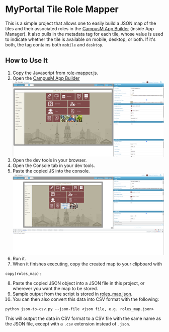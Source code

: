 # MyPortal Tile Role Mapper

This is a simple project that allows one to easily build a JSON map of the tiles and their associated roles in the [CampusM App Builder](https://appmanager-na.campusm.exlibrisgroup.com/app-builder#) (inside App Manager). It also pulls in the metadata tag for each tile, whose value is used to indicate whether the tile is available on mobile, desktop, or both. If it's both, the tag contains both `mobile` and `desktop`.

## How to Use It

1. Copy the Javascript from [role-mapper.js](role-mapper.js).
2. Open the [CampusM App Builder](https://appmanager-na.campusm.exlibrisgroup.com/app-builder#)
   ![CampusM App Builder](images/app-builder.PNG)
3. Open the dev tools in your browser.
4. Open the Console tab in your dev tools.
5. Paste the copied JS into the console.
   ![CampusM App Builder with Console Open in Browser Dev Tools](images/appbuilder-with-devtools.PNG)
6. Run it.
7. When it finishes executing, copy the created map to your clipboard with

```
copy(roles_map);
```

8. Paste the copied JSON object into a JSON file in this project, or wherever you want the map to be stored.
9. Sample output from the script is stored in [roles_map.json](roles_map.json).
10. You can then also convert this data into CSV format with the following:

```
python json-to-csv.py --json-file <json file, e.g. roles_map.json>
```

This will output the data in CSV format to a CSV file with the same name as the JSON file, except with a `.csv` extension instead of `.json`.
